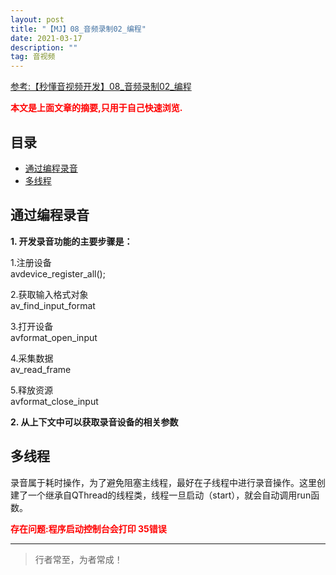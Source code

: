 ```yaml
---
layout: post
title: "【MJ】08_音频录制02_编程"
date: 2021-03-17
description: ""
tag: 音视频
---
```



[参考:【秒懂音视频开发】08_音频录制02_编程](https://www.cnblogs.com/mjios/p/14540642.html)

<span style="font-weight:bold;color:red;">本文是上面文章的摘要,只用于自己快速浏览.</span>


## 目录

* [通过编程录音](#content1)
* [多线程](#content2)






<!-- ************************************************ -->
## <a id="content1"></a>通过编程录音


**1. 开发录音功能的主要步骤是：**

1.注册设备     
avdevice_register_all();

2.获取输入格式对象      
av_find_input_format      

3.打开设备     
avformat_open_input

4.采集数据    
av_read_frame

5.释放资源     
avformat_close_input

**2. 从上下文中可以获取录音设备的相关参数**




<!-- ************************************************ -->
## <a id="content2"></a>多线程

录音属于耗时操作，为了避免阻塞主线程，最好在子线程中进行录音操作。这里创建了一个继承自QThread的线程类，线程一旦启动（start），就会自动调用run函数。

<span style="color:red;font-weight:bold">存在问题:程序启动控制台会打印 35错误</span>



----------
>  行者常至，为者常成！


